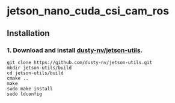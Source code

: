 # jetson_nano_cuda_csi_cam_ros

## Installation

### 1. Download and install [dusty-nv/jetson-utils](https://github.com/dusty-nv/jetson-utils).

```
git clone https://github.com/dusty-nv/jetson-utils.git
mkdir jetson-utils/build
cd jetson-utils/build
cmake ..
make
sudo make install
sudo ldconfig
```